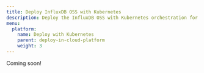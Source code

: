 ```yaml
---
title: Deploy InfluxDB OSS with Kubernetes
description: Deploy the InfluxDB OSS with Kubernetes orchestration for testing.
menu:
  platform:
    name: Deploy with Kubernetes
    parent: deploy-in-cloud-platform
    weight: 3
---
```


Coming soon!
